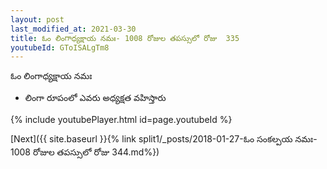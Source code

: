 ```yaml
---
layout: post
last_modified_at: 2021-03-30
title: ఓం లింగాధ్యక్షాయ నమః- 1008 రోజుల తపస్సులో రోజు  335
youtubeId: GToISALgTm8
---
```

 
 
 ఓం లింగాధ్యక్షాయ నమః  
 
 -  లింగా రూపంలో ఎవరు అధ్యక్షత వహిస్తారు 
 
  
 
  
 
 
 
 
 
 


{% include youtubePlayer.html id=page.youtubeId %}
 
[Next]({{ site.baseurl }}{% link  split1/_posts/2018-01-27-ఓం సంకల్పయ నమః- 1008 రోజుల తపస్సులో రోజు  344.md%})
 
